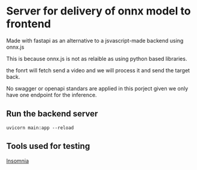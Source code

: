 # Server for delivery of onnx model to frontend

Made with fastapi as an alternative to a jsvascript-made backend using onnx.js

This is because onnx.js is not as relaible as using python based libraries.

the fonrt will fetch send a video and we will process it and send the target back.

No swagger or openapi standars are applied in this porject given we only have one endpoint for the inference.

## Run the backend server

`uvicorn main:app --reload`

## Tools used for testing

[Insomnia](https://insomnia.rest/download)
